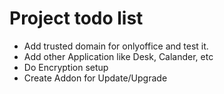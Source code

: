 # Project todo list


- Add trusted domain for onlyoffice and test it.
- Add other Application like Desk, Calander, etc
- Do Encryption setup
- Create Addon for Update/Upgrade 